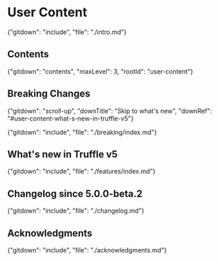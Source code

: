 # User Content

{"gitdown": "include", "file": "./intro.md"}

## Contents

{"gitdown": "contents", "maxLevel": 3, "rootId": "user-content"}

## Breaking Changes
{"gitdown": "scroll-up", "downTitle": "Skip to what's new", "downRef": "#user-content-what-s-new-in-truffle-v5"}

{"gitdown": "include", "file": "./breaking/index.md"}

## What's new in Truffle v5

{"gitdown": "include", "file": "./features/index.md"}

## Changelog since 5.0.0-beta.2

{"gitdown": "include", "file": "./changelog.md"}

## Acknowledgments

{"gitdown": "include", "file": "./acknowledgments.md"}
